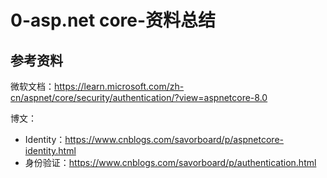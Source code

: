 # 0-asp.net core-资料总结


## 参考资料
微软文档：https://learn.microsoft.com/zh-cn/aspnet/core/security/authentication/?view=aspnetcore-8.0

博文：
- Identity：https://www.cnblogs.com/savorboard/p/aspnetcore-identity.html
- 身份验证：https://www.cnblogs.com/savorboard/p/authentication.html